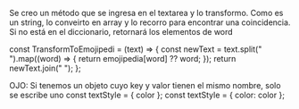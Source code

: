 Se creo un método que se ingresa en el textarea y lo transformo. Como es un string, lo conveirto en array y lo recorro para encontrar una coincidencia. Si no está en el diccionario, retornará los elementos de word


const TransformToEmojipedi = (text) => {
    const newText = text.split(" ").map((word) => {
      return emojipedia[word] ?? word;
    });
    return newText.join(" ");
  }; 

OJO: Si tenemos un objeto cuyo key y valor tienen el mismo nombre, solo se escribe uno
const textStyle = { color };
const textStyle = { color: color };